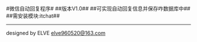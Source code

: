 #微信自动回复程序#
##版本V1.0##
##可实现自动回复信息并保存咋数据库中##
##需安装模块:itchat##
******
designed by ELVE elve960520@163.com